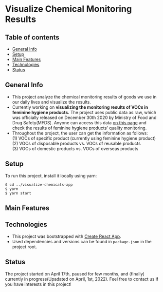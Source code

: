 # Visualize Chemical Monitoring Results

## Table of contents

- [General Info](#general-info)
- [Setup](#setup)
- [Main Features](#main-features)
- [Technologies](#technologies)
- [Status](#status)

## General Info

- This project analyze the chemical monitoring results of goods we use in our daily lives and visualize the results.
- Currently working on <b>visualizing the monitoring results of VOCs in feminine hygiene products.</b> The project uses public data as raw, which was officially released on December 30th 2020 by Ministry of Food and Drug Safety(MFDS). Anyone can access this data [on this page](https://www.mfds.go.kr/brd/m_99/view.do?seq=44922) and check the results of feminine hygiene products' quality monitoring.
- Throughout the project, the user can get the information as follows:<br />
  (1) VOCs of specific product (currently using feminine hygiene product) <br />
  (2) VOCs of disposable products vs. VOCs of reusable products <br />
  (3) VOCs of domestic products vs. VOCs of overseas products <br />

## Setup

To run this project, install it locally using yarn:

```
$ cd ../visualize-chemicals-app
$ yarn
$ yarn start
```

## Main Features

## Technologies

- This project was bootstrapped with [Create React App](https://github.com/facebook/create-react-app).
- Used dependencies and versions can be found in `package.json` in the project root.

## Status

The project started on April 17th, paused for few months, and (finally) currently in progress(Upadated on April, 1st, 2022). Feel free to contact us if you have interests in this project!
